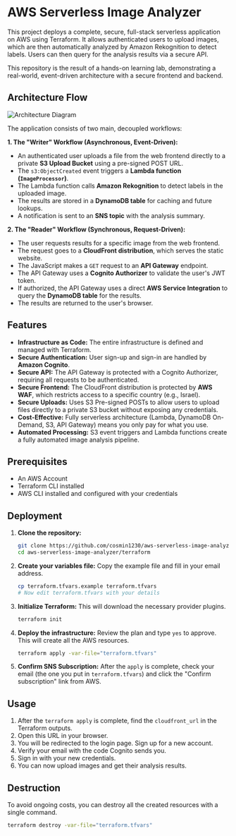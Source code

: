 # AWS Serverless Image Analyzer

This project deploys a complete, secure, full-stack serverless application on AWS using Terraform. It allows authenticated users to upload images, which are then automatically analyzed by Amazon Rekognition to detect labels. Users can then query for the analysis results via a secure API.

This repository is the result of a hands-on learning lab, demonstrating a real-world, event-driven architecture with a secure frontend and backend.

## Architecture Flow

![Architecture Diagram](https://github.com/user-attachments/assets/7ca67c4b-ab44-41a7-8ab1-7ca5a691faca)

The application consists of two main, decoupled workflows:

**1. The "Writer" Workflow (Asynchronous, Event-Driven):**
*   An authenticated user uploads a file from the web frontend directly to a private **S3 Upload Bucket** using a pre-signed POST URL.
*   The `s3:ObjectCreated` event triggers a **Lambda function (`ImageProcessor`)**.
*   The Lambda function calls **Amazon Rekognition** to detect labels in the uploaded image.
*   The results are stored in a **DynamoDB table** for caching and future lookups.
*   A notification is sent to an **SNS topic** with the analysis summary.

**2. The "Reader" Workflow (Synchronous, Request-Driven):**
*   The user requests results for a specific image from the web frontend.
*   The request goes to a **CloudFront distribution**, which serves the static website.
*   The JavaScript makes a `GET` request to an **API Gateway** endpoint.
*   The API Gateway uses a **Cognito Authorizer** to validate the user's JWT token.
*   If authorized, the API Gateway uses a direct **AWS Service Integration** to query the **DynamoDB table** for the results.
*   The results are returned to the user's browser.

## Features

*   **Infrastructure as Code:** The entire infrastructure is defined and managed with Terraform.
*   **Secure Authentication:** User sign-up and sign-in are handled by **Amazon Cognito**.
*   **Secure API:** The API Gateway is protected with a Cognito Authorizer, requiring all requests to be authenticated.
*   **Secure Frontend:** The CloudFront distribution is protected by **AWS WAF**, which restricts access to a specific country (e.g., Israel).
*   **Secure Uploads:** Uses S3 Pre-signed POSTs to allow users to upload files directly to a private S3 bucket without exposing any credentials.
*   **Cost-Effective:** Fully serverless architecture (Lambda, DynamoDB On-Demand, S3, API Gateway) means you only pay for what you use.
*   **Automated Processing:** S3 event triggers and Lambda functions create a fully automated image analysis pipeline.

## Prerequisites

*   An AWS Account
*   Terraform CLI installed
*   AWS CLI installed and configured with your credentials

## Deployment

1.  **Clone the repository:**
    ```bash
    git clone https://github.com/cosmin1230/aws-serverless-image-analyzer.git
    cd aws-serverless-image-analyzer/terraform
    ```

2.  **Create your variables file:**
    Copy the example file and fill in your email address.
    ```bash
    cp terraform.tfvars.example terraform.tfvars
    # Now edit terraform.tfvars with your details
    ```

3.  **Initialize Terraform:**
    This will download the necessary provider plugins.
    ```bash
    terraform init
    ```

4.  **Deploy the infrastructure:**
    Review the plan and type `yes` to approve. This will create all the AWS resources.
    ```bash
    terraform apply -var-file="terraform.tfvars"
    ```

5.  **Confirm SNS Subscription:** After the `apply` is complete, check your email (the one you put in `terraform.tfvars`) and click the "Confirm subscription" link from AWS.

## Usage

1.  After the `terraform apply` is complete, find the `cloudfront_url` in the Terraform outputs.
2.  Open this URL in your browser.
3.  You will be redirected to the login page. Sign up for a new account.
4.  Verify your email with the code Cognito sends you.
5.  Sign in with your new credentials.
6.  You can now upload images and get their analysis results.

## Destruction

To avoid ongoing costs, you can destroy all the created resources with a single command.
```bash
terraform destroy -var-file="terraform.tfvars"
```
